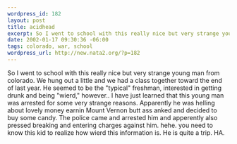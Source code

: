 ```yaml
--- 
wordpress_id: 182
layout: post
title: acidhead
excerpt: So I went to school with this really nice but very strange young man from colorado. We hung out a little and we had a class together toward the end of last year. He seemed to be the "typical" freshman, interested in getting drunk and being "wierd," however.. I have just learned that this young man was arrested for some very strange reasons. Apparently he was helling about lovely money earnin Moun...
date: 2002-01-17 09:30:36 -06:00
tags: colorado, war, school
wordpress_url: http://new.nata2.org/?p=182
---
```

So I went to school with this really nice but very strange young man from colorado. We hung out a little and we had a class together toward the end of last year. He seemed to be the "typical" freshman, interested in getting drunk and being "wierd," however.. I have just learned that this young man was arrested for some very strange reasons. Apparently he was helling about lovely money earnin Mount Vernon butt ass anked and decided to buy some candy. The police came and arrested him and apperently also pressed breaking and entering charges against him. hehe. you need to know this kid to realize how wierd this information is. He is quite a trip. HA.
